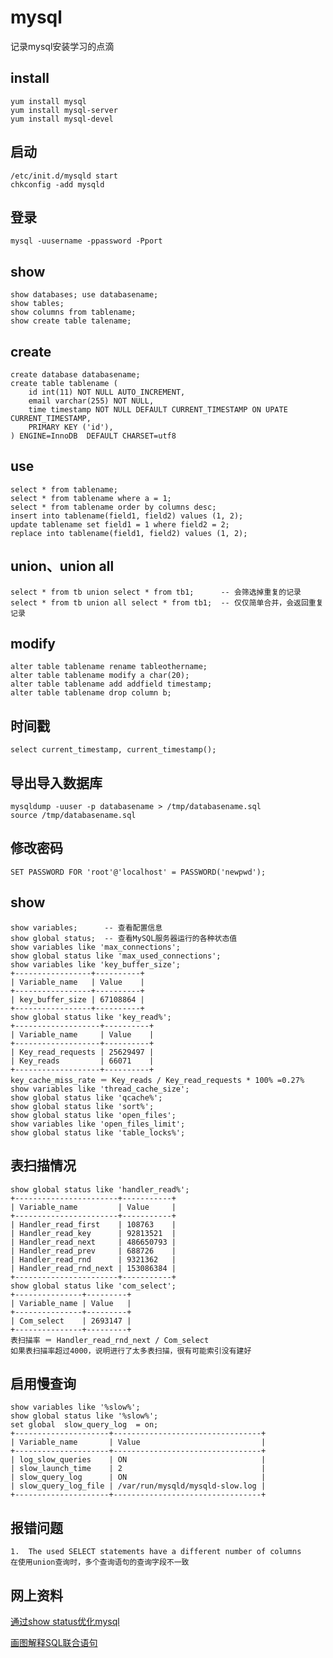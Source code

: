 
mysql
============================
记录mysql安装学习的点滴

## install
    yum install mysql
    yum install mysql-server
    yum install mysql-devel

## 启动
    /etc/init.d/mysqld start
    chkconfig -add mysqld

## 登录
    mysql -uusername -ppassword -Pport

## show
    show databases; use databasename;
    show tables;
    show columns from tablename;
    show create table talename;

## create
    create database databasename;
    create table tablename (
        id int(11) NOT NULL AUTO_INCREMENT,
        email varchar(255) NOT NULL,
        time timestamp NOT NULL DEFAULT CURRENT_TIMESTAMP ON UPATE CURRENT_TIMESTAMP,
        PRIMARY KEY ('id'),
    ) ENGINE=InnoDB  DEFAULT CHARSET=utf8


## use
    select * from tablename;
    select * from tablename where a = 1;
    select * from tablename order by columns desc;
    insert into tablename(field1, field2) values (1, 2);
    update tablename set field1 = 1 where field2 = 2;
    replace into tablename(field1, field2) values (1, 2);

## union、union all
    select * from tb union select * from tb1;      -- 会筛选掉重复的记录
    select * from tb union all select * from tb1;  -- 仅仅简单合并，会返回重复记录

## modify
    alter table tablename rename tableothername;
    alter table tablename modify a char(20);
    alter table tablename add addfield timestamp;
    alter table tablename drop column b;

## 时间戳
    select current_timestamp, current_timestamp();
    
## 导出导入数据库
    mysqldump -uuser -p databasename > /tmp/databasename.sql
    source /tmp/databasename.sql

## 修改密码
    SET PASSWORD FOR 'root'@'localhost' = PASSWORD('newpwd');

## show
    show variables;      -- 查看配置信息
    show global status;  -- 查看MySQL服务器运行的各种状态值
    show variables like 'max_connections';  
    show global status like 'max_used_connections';  
    show variables like 'key_buffer_size';  
    +-----------------+----------+  
    | Variable_name   | Value    |  
    +-----------------+----------+  
    | key_buffer_size | 67108864 |  
    +-----------------+----------+  
    show global status like 'key_read%'; 
    +-------------------+----------+  
    | Variable_name     | Value    |  
    +-------------------+----------+  
    | Key_read_requests | 25629497 |  
    | Key_reads         | 66071    |  
    +-------------------+----------+  
    key_cache_miss_rate ＝ Key_reads / Key_read_requests * 100% =0.27% 
    show variables like 'thread_cache_size';
    show global status like 'qcache%';
    show global status like 'sort%';
    show global status like 'open_files';
    show variables like 'open_files_limit';
    show global status like 'table_locks%';

## 表扫描情况
    show global status like 'handler_read%';  
    +-----------------------+-----------+  
    | Variable_name         | Value     |  
    +-----------------------+-----------+  
    | Handler_read_first    | 108763    |  
    | Handler_read_key      | 92813521  |  
    | Handler_read_next     | 486650793 |  
    | Handler_read_prev     | 688726    |  
    | Handler_read_rnd      | 9321362   |  
    | Handler_read_rnd_next | 153086384 |  
    +-----------------------+-----------+  
    show global status like 'com_select';  
    +---------------+---------+  
    | Variable_name | Value   |  
    +---------------+---------+  
    | Com_select    | 2693147 |  
    +---------------+---------+  
    表扫描率 ＝ Handler_read_rnd_next / Com_select 
    如果表扫描率超过4000，说明进行了太多表扫描，很有可能索引没有建好


## 启用慢查询
    show variables like '%slow%';
    show global status like '%slow%';  
    set global  slow_query_log  = on;
    +---------------------+---------------------------------+
    | Variable_name       | Value                           |
    +---------------------+---------------------------------+
    | log_slow_queries    | ON                              |
    | slow_launch_time    | 2                               |
    | slow_query_log      | ON                              |
    | slow_query_log_file | /var/run/mysqld/mysqld-slow.log |
    +---------------------+---------------------------------+

## 报错问题
    1.  The used SELECT statements have a different number of columns
    在使用union查询时，多个查询语句的查询字段不一致

## 网上资料
[通过show status优化mysql](http://lxneng.iteye.com/blog/451985 "通过show status优化mysql")

[画图解释SQL联合语句](http://blog.jobbole.com/40443/ "画图解释SQL联合语句")

